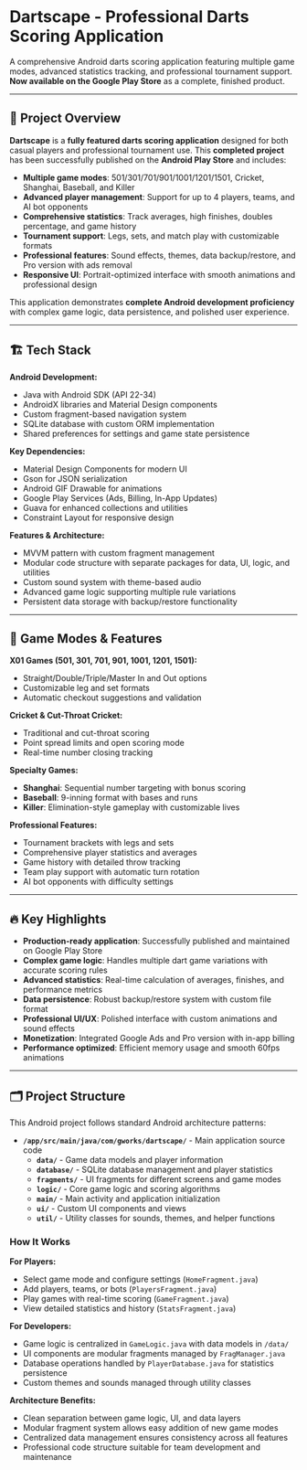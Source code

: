 # Dartscape - Professional Darts Scoring Application

A comprehensive Android darts scoring application featuring multiple game modes, advanced statistics tracking, and professional tournament support. **Now available on the Google Play Store** as a complete, finished product.

---

## 🚀 Project Overview

**Dartscape** is a **fully featured darts scoring application** designed for both casual players and professional tournament use. This **completed project** has been successfully published on the **Android Play Store** and includes:

- **Multiple game modes**: 501/301/701/901/1001/1201/1501, Cricket, Shanghai, Baseball, and Killer
- **Advanced player management**: Support for up to 4 players, teams, and AI bot opponents
- **Comprehensive statistics**: Track averages, high finishes, doubles percentage, and game history
- **Tournament support**: Legs, sets, and match play with customizable formats
- **Professional features**: Sound effects, themes, data backup/restore, and Pro version with ads removal
- **Responsive UI**: Portrait-optimized interface with smooth animations and professional design

This application demonstrates **complete Android development proficiency** with complex game logic, data persistence, and polished user experience.

---

## 🏗️ Tech Stack

**Android Development:**

- Java with Android SDK (API 22-34)
- AndroidX libraries and Material Design components
- Custom fragment-based navigation system
- SQLite database with custom ORM implementation
- Shared preferences for settings and game state persistence

**Key Dependencies:**

- Material Design Components for modern UI
- Gson for JSON serialization
- Android GIF Drawable for animations
- Google Play Services (Ads, Billing, In-App Updates)
- Guava for enhanced collections and utilities
- Constraint Layout for responsive design

**Features & Architecture:**

- MVVM pattern with custom fragment management
- Modular code structure with separate packages for data, UI, logic, and utilities
- Custom sound system with theme-based audio
- Advanced game logic supporting multiple rule variations
- Persistent data storage with backup/restore functionality

---

## 🎯 Game Modes & Features

**X01 Games (501, 301, 701, 901, 1001, 1201, 1501):**

- Straight/Double/Triple/Master In and Out options
- Customizable leg and set formats
- Automatic checkout suggestions and validation

**Cricket & Cut-Throat Cricket:**

- Traditional and cut-throat scoring
- Point spread limits and open scoring mode
- Real-time number closing tracking

**Specialty Games:**

- **Shanghai**: Sequential number targeting with bonus scoring
- **Baseball**: 9-inning format with bases and runs
- **Killer**: Elimination-style gameplay with customizable lives

**Professional Features:**

- Tournament brackets with legs and sets
- Comprehensive player statistics and averages
- Game history with detailed throw tracking
- Team play support with automatic turn rotation
- AI bot opponents with difficulty settings

---

## 🔥 Key Highlights

- **Production-ready application**: Successfully published and maintained on Google Play Store
- **Complex game logic**: Handles multiple dart game variations with accurate scoring rules
- **Advanced statistics**: Real-time calculation of averages, finishes, and performance metrics
- **Data persistence**: Robust backup/restore system with custom file format
- **Professional UI/UX**: Polished interface with custom animations and sound effects
- **Monetization**: Integrated Google Ads and Pro version with in-app billing
- **Performance optimized**: Efficient memory usage and smooth 60fps animations

---

## 🗂️ Project Structure

This Android project follows standard Android architecture patterns:

- **`/app/src/main/java/com/gworks/dartscape/`** - Main application source code
  - **`data/`** - Game data models and player information
  - **`database/`** - SQLite database management and player statistics
  - **`fragments/`** - UI fragments for different screens and game modes
  - **`logic/`** - Core game logic and scoring algorithms
  - **`main/`** - Main activity and application initialization
  - **`ui/`** - Custom UI components and views
  - **`util/`** - Utility classes for sounds, themes, and helper functions

### How It Works

**For Players:**

- Select game mode and configure settings (`HomeFragment.java`)
- Add players, teams, or bots (`PlayersFragment.java`)
- Play games with real-time scoring (`GameFragment.java`)
- View detailed statistics and history (`StatsFragment.java`)

**For Developers:**

- Game logic is centralized in `GameLogic.java` with data models in `/data/`
- UI components are modular fragments managed by `FragManager.java`
- Database operations handled by `PlayerDatabase.java` for statistics persistence
- Custom themes and sounds managed through utility classes

**Architecture Benefits:**

- Clean separation between game logic, UI, and data layers
- Modular fragment system allows easy addition of new game modes
- Centralized data management ensures consistency across all features
- Professional code structure suitable for team development and maintenance
